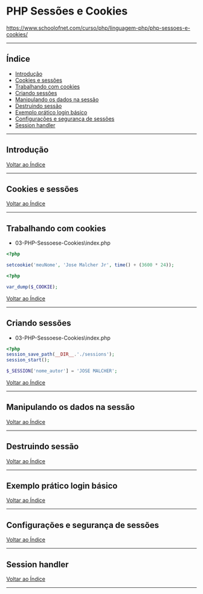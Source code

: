 # PHP Sessões e Cookies

https://www.schoolofnet.com/curso/php/linguagem-php/php-sessoes-e-cookies/

---

## <a name="indice">Índice</a>

- [Introdução](#parte1)   
- [Cookies e sessões](#parte2)   
- [Trabalhando com cookies](#parte3)   
- [Criando sessões](#parte4)   
- [Manipulando os dados na sessão](#parte5)   
- [Destruindo sessão](#parte6)   
- [Exemplo prático login básico](#parte7)   
- [Configurações e segurança de sessões](#parte8)   
- [Session handler](#parte9)   


---

## <a name="parte1">Introdução</a>


[Voltar ao Índice](#indice)

---

## <a name="parte2">Cookies e sessões</a>


[Voltar ao Índice](#indice)

---

## <a name="parte3">Trabalhando com cookies</a>

- 03-PHP-Sessoese-Cookies\index.php

```php
<?php

setcookie('meuNome', 'Jose Malcher Jr', time() + (3600 * 24));
```

```php
<?php

var_dump($_COOKIE);
```

[Voltar ao Índice](#indice)

---

## <a name="parte4">Criando sessões</a>

- 03-PHP-Sessoese-Cookies\index.php

```php
<?php
session_save_path(__DIR__.'./sessions');
session_start();

$_SESSION['nome_autor'] = 'JOSE MALCHER';

```

[Voltar ao Índice](#indice)

---

## <a name="parte5">Manipulando os dados na sessão</a>


[Voltar ao Índice](#indice)

---

## <a name="parte6">Destruindo sessão</a>


[Voltar ao Índice](#indice)

---

## <a name="parte7">Exemplo prático login básico</a>


[Voltar ao Índice](#indice)

---

## <a name="parte8">Configurações e segurança de sessões</a>


[Voltar ao Índice](#indice)

---

## <a name="parte9">Session handler</a>


[Voltar ao Índice](#indice)

---
